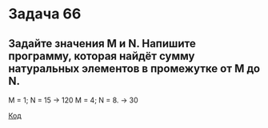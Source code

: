 # Задача 66

## Задайте значения M и N. Напишите программу, которая найдёт сумму натуральных элементов в промежутке от M до N.

M = 1; N = 15 -> 120
M = 4; N = 8. -> 30

[Код](../Exp001/Program.cs)
